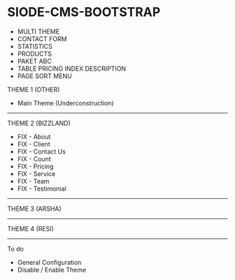 # SIODE-CMS-BOOTSTRAP

- MULTI THEME
- CONTACT FORM
- STATISTICS
- PRODUCTS
- PAKET ABC
- TABLE PRICING INDEX DESCRIPTION
- PAGE SORT MENU

THEME 1 (OTHER)
- Main Theme (Underconstruction)
<hr>

THEME 2 (BIZZLAND)
- FIX - About
- FIX - Client
- FIX - Contact Us
- FIX - Count
- FIX - Pricing
- FIX - Service
- FIX - Team
- FIX - Testimonial
<hr>

THEME 3 (ARSHA)
<hr>

THEME 4 (RESI)
<hr>

To do
- General Configuration
- Disable / Enable Theme
